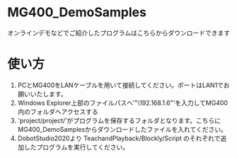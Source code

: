 # MG400_DemoSamples
オンラインデモなどでご紹介したプログラムはこちらからダウンロードできます


# 使い方
1. PCとMG400をLANケーブルを用いて接続してください。ポートはLAN1でお願いいたします。
2. Windows Explorer上部のファイルパスへ'"\\192.168.1.6"'を入力してMG400内のフォルダへアクセスする
3. 'project/project/'がプログラムを保存するフォルダとなります。こちらにMG400_DemoSamplesからダウンロードしたファイルを入れてください。
4. DobotStudio2020より TeachandPlayback/Blockly/Script のそれぞれで追加したプログラムを実行してください。
